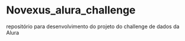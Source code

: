 # Novexus_alura_challenge
repositório para desenvolvimento do projeto do challenge de dados da Alura
